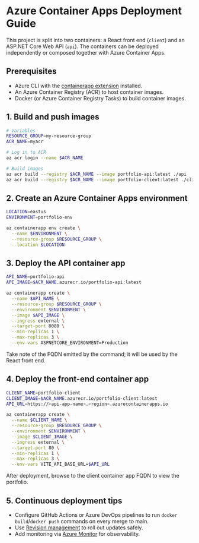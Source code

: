 # Azure Container Apps Deployment Guide

This project is split into two containers: a React front end (`client`) and an ASP.NET Core Web API (`api`). The containers can be deployed independently or composed together with Azure Container Apps.

## Prerequisites

- Azure CLI with the [containerapp extension](https://learn.microsoft.com/azure/container-apps/quickstart-azure-cli) installed.
- An Azure Container Registry (ACR) to host container images.
- Docker (or Azure Container Registry Tasks) to build container images.

## 1. Build and push images

```bash
# Variables
RESOURCE_GROUP=my-resource-group
ACR_NAME=myacr

# Log in to ACR
az acr login --name $ACR_NAME

# Build images
az acr build --registry $ACR_NAME --image portfolio-api:latest ./api
az acr build --registry $ACR_NAME --image portfolio-client:latest ./client
```

## 2. Create an Azure Container Apps environment

```bash
LOCATION=eastus
ENVIRONMENT=portfolio-env

az containerapp env create \
  --name $ENVIRONMENT \
  --resource-group $RESOURCE_GROUP \
  --location $LOCATION
```

## 3. Deploy the API container app

```bash
API_NAME=portfolio-api
API_IMAGE=$ACR_NAME.azurecr.io/portfolio-api:latest

az containerapp create \
  --name $API_NAME \
  --resource-group $RESOURCE_GROUP \
  --environment $ENVIRONMENT \
  --image $API_IMAGE \
  --ingress external \
  --target-port 8080 \
  --min-replicas 1 \
  --max-replicas 3 \
  --env-vars ASPNETCORE_ENVIRONMENT=Production
```

Take note of the FQDN emitted by the command; it will be used by the React front end.

## 4. Deploy the front-end container app

```bash
CLIENT_NAME=portfolio-client
CLIENT_IMAGE=$ACR_NAME.azurecr.io/portfolio-client:latest
API_URL=https://<api-app-name>.<region>.azurecontainerapps.io

az containerapp create \
  --name $CLIENT_NAME \
  --resource-group $RESOURCE_GROUP \
  --environment $ENVIRONMENT \
  --image $CLIENT_IMAGE \
  --ingress external \
  --target-port 80 \
  --min-replicas 1 \
  --max-replicas 3 \
  --env-vars VITE_API_BASE_URL=$API_URL
```

After deployment, browse to the client container app FQDN to view the portfolio.

## 5. Continuous deployment tips

- Configure GitHub Actions or Azure DevOps pipelines to run `docker build`/`docker push` commands on every merge to main.
- Use [Revision management](https://learn.microsoft.com/azure/container-apps/revisions) to roll out updates safely.
- Add monitoring via [Azure Monitor](https://learn.microsoft.com/azure/container-apps/monitor) for observability.
